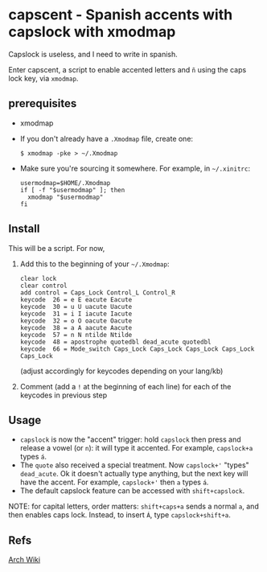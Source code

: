 # capscent - Spanish accents with capslock with xmodmap

Capslock is useless, and I need to write in spanish.

Enter capscent, a script to enable accented letters and `ñ` using the caps lock key, via `xmodmap`.

## prerequisites

* xmodmap
* If you don't already have a `.Xmodmap` file, create one:

  ```shell
  $ xmodmap -pke > ~/.Xmodmap
  ```
* Make sure you're sourcing it somewhere. For example, in `~/.xinitrc`:

  ```shell
  usermodmap=$HOME/.Xmodmap
  if [ -f "$usermodmap" ]; then
    xmodmap "$usermodmap"
  fi
  ```

## Install

This will be a script. For now, 

1. Add this to the beginning of your `~/.Xmodmap`:
   ```
   clear lock
   clear control
   add control = Caps_Lock Control_L Control_R
   keycode  26 = e E eacute Eacute
   keycode  30 = u U uacute Uacute
   keycode  31 = i I iacute Iacute
   keycode  32 = o O oacute Oacute
   keycode  38 = a A aacute Aacute
   keycode  57 = n N ntilde Ntilde
   keycode  48 = apostrophe quotedbl dead_acute quotedbl
   keycode  66 = Mode_switch Caps_Lock Caps_Lock Caps_Lock Caps_Lock Caps_Lock
   ```
   
   (adjust accordingly for keycodes depending on your lang/kb)

1. Comment (add a `!` at the beginning of each line) for each of the keycodes in previous step

## Usage

* `capslock` is now the "accent" trigger: hold `capslock` then press and release a vowel (or `n`): it will type it accented. For example, `capslock+a` types `á`.
* The `quote` also received a special treatment. Now `capslock+'` "types" `dead_acute`. Ok it doesn't actually type anything, but the next key will have the accent. For example, `capslock+'` then `a` types `á`.
* The default capslock feature can be accessed with `shift+capslock`.

NOTE: for capital letters, order matters: `shift+caps+a` sends a normal `a`, and then enables caps lock. Instead, to insert `Á`, type `capslock+shift+a`.

## Refs

[Arch Wiki](https://wiki.archlinux.org/index.php/xmodmap#Keymap_table)
